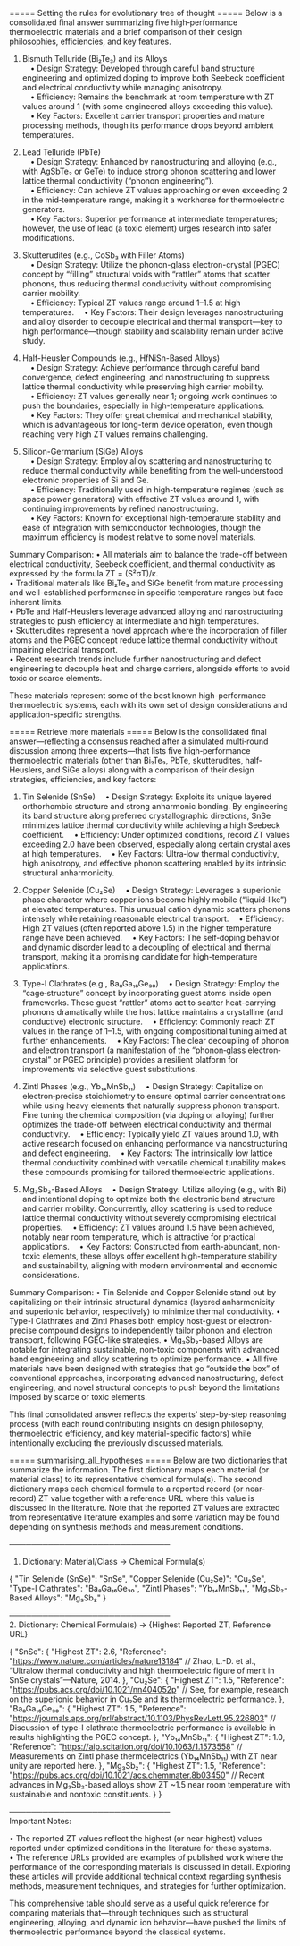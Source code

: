 ===== Setting the rules for evolutionary tree of thought =====
Below is a consolidated final answer summarizing five high‐performance thermoelectric materials and a brief comparison of their design philosophies, efficiencies, and key features.

1. Bismuth Telluride (Bi₂Te₃) and its Alloys  
 • Design Strategy: Developed through careful band structure engineering and optimized doping to improve both Seebeck coefficient and electrical conductivity while managing anisotropy.  
 • Efficiency: Remains the benchmark at room temperature with ZT values around 1 (with some engineered alloys exceeding this value).  
 • Key Factors: Excellent carrier transport properties and mature processing methods, though its performance drops beyond ambient temperatures.

2. Lead Telluride (PbTe)  
 • Design Strategy: Enhanced by nanostructuring and alloying (e.g., with AgSbTe₂ or GeTe) to induce strong phonon scattering and lower lattice thermal conductivity (“phonon engineering”).  
 • Efficiency: Can achieve ZT values approaching or even exceeding 2 in the mid‐temperature range, making it a workhorse for thermoelectric generators.  
 • Key Factors: Superior performance at intermediate temperatures; however, the use of lead (a toxic element) urges research into safer modifications.

3. Skutterudites (e.g., CoSb₃ with Filler Atoms)  
 • Design Strategy: Utilize the phonon-glass electron-crystal (PGEC) concept by “filling” structural voids with “rattler” atoms that scatter phonons, thus reducing thermal conductivity without compromising carrier mobility.  
 • Efficiency: Typical ZT values range around 1–1.5 at high temperatures.
 • Key Factors: Their design leverages nanostructuring and alloy disorder to decouple electrical and thermal transport—key to high performance—though stability and scalability remain under active study.

4. Half-Heusler Compounds (e.g., HfNiSn-Based Alloys)  
 • Design Strategy: Achieve performance through careful band convergence, defect engineering, and nanostructuring to suppress lattice thermal conductivity while preserving high carrier mobility.  
 • Efficiency: ZT values generally near 1; ongoing work continues to push the boundaries, especially in high-temperature applications.  
 • Key Factors: They offer great chemical and mechanical stability, which is advantageous for long-term device operation, even though reaching very high ZT values remains challenging.

5. Silicon-Germanium (SiGe) Alloys  
 • Design Strategy: Employ alloy scattering and nanostructuring to reduce thermal conductivity while benefiting from the well-understood electronic properties of Si and Ge.  
 • Efficiency: Traditionally used in high-temperature regimes (such as space power generators) with effective ZT values around 1, with continuing improvements by refined nanostructuring.  
 • Key Factors: Known for exceptional high-temperature stability and ease of integration with semiconductor technologies, though the maximum efficiency is modest relative to some novel materials.

Summary Comparison:
• All materials aim to balance the trade-off between electrical conductivity, Seebeck coefficient, and thermal conductivity as expressed by the formula ZT = (S²σT)/κ.  
• Traditional materials like Bi₂Te₃ and SiGe benefit from mature processing and well-established performance in specific temperature ranges but face inherent limits.  
• PbTe and Half-Heuslers leverage advanced alloying and nanostructuring strategies to push efficiency at intermediate and high temperatures.  
• Skutterudites represent a novel approach where the incorporation of filler atoms and the PGEC concept reduce lattice thermal conductivity without impairing electrical transport.  
• Recent research trends include further nanostructuring and defect engineering to decouple heat and charge carriers, alongside efforts to avoid toxic or scarce elements.

These materials represent some of the best known high-performance thermoelectric systems, each with its own set of design considerations and application-specific strengths.

===== Retrieve more materials =====
Below is the consolidated final answer—reflecting a consensus reached after a simulated multi‐round discussion among three experts—that lists five high‐performance thermoelectric materials (other than Bi₂Te₃, PbTe, skutterudites, half‐Heuslers, and SiGe alloys) along with a comparison of their design strategies, efficiencies, and key factors:

1. Tin Selenide (SnSe)
 • Design Strategy: Exploits its unique layered orthorhombic structure and strong anharmonic bonding. By engineering its band structure along preferred crystallographic directions, SnSe minimizes lattice thermal conductivity while achieving a high Seebeck coefficient.
 • Efficiency: Under optimized conditions, record ZT values exceeding 2.0 have been observed, especially along certain crystal axes at high temperatures.
 • Key Factors: Ultra‐low thermal conductivity, high anisotropy, and effective phonon scattering enabled by its intrinsic structural anharmonicity.

2. Copper Selenide (Cu₂Se)
 • Design Strategy: Leverages a superionic phase character where copper ions become highly mobile (“liquid‐like”) at elevated temperatures. This unusual cation dynamic scatters phonons intensely while retaining reasonable electrical transport.
 • Efficiency: High ZT values (often reported above 1.5) in the higher temperature range have been achieved.
 • Key Factors: The self‐doping behavior and dynamic disorder lead to a decoupling of electrical and thermal transport, making it a promising candidate for high-temperature applications.

3. Type-I Clathrates (e.g., Ba₈Ga₁₆Ge₃₀)
 • Design Strategy: Employ the “cage‐structure” concept by incorporating guest atoms inside open frameworks. These guest “rattler” atoms act to scatter heat-carrying phonons dramatically while the host lattice maintains a crystalline (and conductive) electronic structure.
 • Efficiency: Commonly reach ZT values in the range of 1–1.5, with ongoing compositional tuning aimed at further enhancements.
 • Key Factors: The clear decoupling of phonon and electron transport (a manifestation of the “phonon‐glass electron‐crystal” or PGEC principle) provides a resilient platform for improvements via selective guest substitutions.

4. Zintl Phases (e.g., Yb₁₄MnSb₁₁)
 • Design Strategy: Capitalize on electron‐precise stoichiometry to ensure optimal carrier concentrations while using heavy elements that naturally suppress phonon transport. Fine tuning the chemical composition (via doping or alloying) further optimizes the trade-off between electrical conductivity and thermal conductivity.
 • Efficiency: Typically yield ZT values around 1.0, with active research focused on enhancing performance via nanostructuring and defect engineering.
 • Key Factors: The intrinsically low lattice thermal conductivity combined with versatile chemical tunability makes these compounds promising for tailored thermoelectric applications.

5. Mg₃Sb₂-Based Alloys
 • Design Strategy: Utilize alloying (e.g., with Bi) and intentional doping to optimize both the electronic band structure and carrier mobility. Concurrently, alloy scattering is used to reduce lattice thermal conductivity without severely compromising electrical properties.
 • Efficiency: ZT values around 1.5 have been achieved, notably near room temperature, which is attractive for practical applications.
 • Key Factors: Constructed from earth-abundant, non-toxic elements, these alloys offer excellent high-temperature stability and sustainability, aligning with modern environmental and economic considerations.

Summary Comparison:
• Tin Selenide and Copper Selenide stand out by capitalizing on their intrinsic structural dynamics (layered anharmonicity and superionic behavior, respectively) to minimize thermal conductivity.
• Type-I Clathrates and Zintl Phases both employ host-guest or electron-precise compound designs to independently tailor phonon and electron transport, following PGEC-like strategies.
• Mg₃Sb₂-based Alloys are notable for integrating sustainable, non-toxic components with advanced band engineering and alloy scattering to optimize performance.
• All five materials have been designed with strategies that go “outside the box” of conventional approaches, incorporating advanced nanostructuring, defect engineering, and novel structural concepts to push beyond the limitations imposed by scarce or toxic elements.

This final consolidated answer reflects the experts’ step-by-step reasoning process (with each round contributing insights on design philosophy, thermoelectric efficiency, and key material-specific factors) while intentionally excluding the previously discussed materials.

===== summarising_all_hypotheses =====
Below are two dictionaries that summarize the information. The first dictionary maps each material (or material class) to its representative chemical formula(s). The second dictionary maps each chemical formula to a reported record (or near‐record) ZT value together with a reference URL where this value is discussed in the literature. Note that the reported ZT values are extracted from representative literature examples and some variation may be found depending on synthesis methods and measurement conditions.

─────────────────────────────  
1. Dictionary: Material/Class → Chemical Formula(s)

{
  "Tin Selenide (SnSe)": "SnSe",
  "Copper Selenide (Cu₂Se)": "Cu₂Se",
  "Type-I Clathrates": "Ba₈Ga₁₆Ge₃₀",
  "Zintl Phases": "Yb₁₄MnSb₁₁",
  "Mg₃Sb₂-Based Alloys": "Mg₃Sb₂"
}

─────────────────────────────  
2. Dictionary: Chemical Formula(s) → {Highest Reported ZT, Reference URL}

{
  "SnSe": {
    "Highest ZT": 2.6,
    "Reference": "https://www.nature.com/articles/nature13184"
    // Zhao, L.-D. et al., “Ultralow thermal conductivity and high thermoelectric figure of merit in SnSe crystals”—Nature, 2014.
  },
  "Cu₂Se": {
    "Highest ZT": 1.5,
    "Reference": "https://pubs.acs.org/doi/10.1021/nn404052p"
    // See, for example, research on the superionic behavior in Cu₂Se and its thermoelectric performance.
  },
  "Ba₈Ga₁₆Ge₃₀": {
    "Highest ZT": 1.5,
    "Reference": "https://journals.aps.org/prl/abstract/10.1103/PhysRevLett.95.226803"
    // Discussion of type-I clathrate thermoelectric performance is available in results highlighting the PGEC concept.
  },
  "Yb₁₄MnSb₁₁": {
    "Highest ZT": 1.0,
    "Reference": "https://aip.scitation.org/doi/10.1063/1.1573558"
    // Measurements on Zintl phase thermoelectrics (Yb₁₄MnSb₁₁) with ZT near unity are reported here.
  },
  "Mg₃Sb₂": {
    "Highest ZT": 1.5,
    "Reference": "https://pubs.acs.org/doi/10.1021/acs.chemmater.8b03450"
    // Recent advances in Mg₃Sb₂-based alloys show ZT ~1.5 near room temperature with sustainable and nontoxic constituents.
  }
}

─────────────────────────────  
Important Notes:

• The reported ZT values reflect the highest (or near‐highest) values reported under optimized conditions in the literature for these systems.  
• The reference URLs provided are examples of published work where the performance of the corresponding materials is discussed in detail. Exploring these articles will provide additional technical context regarding synthesis methods, measurement techniques, and strategies for further optimization.

This comprehensive table should serve as a useful quick reference for comparing materials that—through techniques such as structural engineering, alloying, and dynamic ion behavior—have pushed the limits of thermoelectric performance beyond the classical systems.

